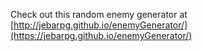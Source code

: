 Check out this random enemy generator at [http://jebarpg.github.io/enemyGenerator/](https://jebarpg.github.io/enemyGenerator/)
